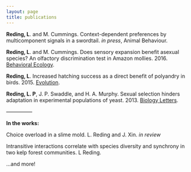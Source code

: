 ```yaml
---
layout: page
title: publications
---
```


__Reding, L__. and M. Cummings. Context-dependent preferences by multicomponent signals in a swordtail. _in press_, Animal Behaviour.

__Reding, L__. and M. Cummings. Does sensory expansion benefit asexual species? An olfactory discrimination test in Amazon mollies. 2016. [Behavioral Ecology](http://beheco.oxfordjournals.org/content/early/2015/10/07/beheco.arv168.short?rss=1).

__Reding, L__. Increased hatching success as a direct benefit of polyandry in birds. 2015. [Evolution](http://onlinelibrary.wiley.com/doi/10.1111/evo.12553/full).

__Reding, L. P__, J. P. Swaddle, and H. A. Murphy. Sexual selection hinders adaptation in experimental populations of yeast. 2013. [Biology Letters](http://rsbl.royalsocietypublishing.org/content/9/3/20121202.short).


—————

__In the works:__

Choice overload in a slime mold. L. Reding and J. Xin. _in review_

Intransitive interactions correlate with species diversity and synchrony in two kelp forest communities. L Reding.

…and more!
